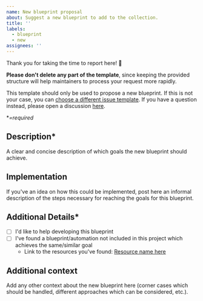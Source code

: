 ```yaml
---
name: New blueprint proposal
about: Suggest a new blueprint to add to the collection.
title: ''
labels:
  - blueprint
  - new
assignees: ''
---
```


Thank you for taking the time to report here! :tada:

**Please don't delete any part of the template**, since keeping the provided structure will help maintainers to process your request more rapidly.

This template should only be used to propose a new blueprint. If this is not your case, you can [choose a different issue template](https://github.com/EPMatt/awesome-ha-blueprints/issues/new/choose). If you have a question instead, please open a discussion [here](https://github.com/EPMatt/awesome-ha-blueprints/discussions/new).

\*_=required_

## Description\*

A clear and concise description of which goals the new blueprint should achieve.

## Implementation

If you've an idea on how this could be implemented, post here an informal description of the steps necessary for reaching the goals for this blueprint.

## Additional Details\*

- [ ] I'd like to help developing this blueprint
- [ ] I've found a blueprint/automation not included in this project which achieves the same/similar goal
  - Link to the resources you've found: [Resource name here](https://link-goes-here)

## Additional context

Add any other context about the new blueprint here (corner cases which should be handled, different approaches which can be considered, etc.).
